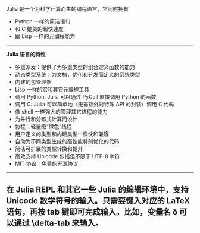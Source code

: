 Julia 是一个为科学计算而生的编程语言，它同时拥有
- Python 一样的简洁语句
- 和 C 媲美的超快速度
- 跟 Lisp 一样的元编程能力
---

**Julia 语言的特性**
- 多重派发：提供了为多重类型的组合定义函数的能力
- 动态类型系统：为文档，优化和分发而定义的系统类型
- 内建的包管理器
- Lisp 一样的宏和其它元编程工具
- 调用 Python: Julia 可以通过 PyCall 直接调用 Python 的函数
- 调用 C: Julia 可以简单地（无需额外对特殊 API 的封装）调用 C 代码
- 像 shell 一样强大的管理其它进程的能力
- 为并行和分布式计算而设计
- 协程：轻量级“绿色”线程
- 用户定义的类型和内建类型一样快和兼容
- 自动为不同类型生成的高性能特别优化的代码
- 简洁可扩展的类型转换和提升
- 高效支持 Unicode 包括但不限于 UTF-8 字符
- MIT 协议：免费的开源协议
---

在 Julia REPL 和其它一些 Julia 的编辑环境中，支持 **Unicode 数学符号**的输入。只需要键入对应的 LaTeX 语句，再按 tab 键即可完成输入。比如，变量名 **δ** 可以通过 **\delta-tab** 来输入。
---
